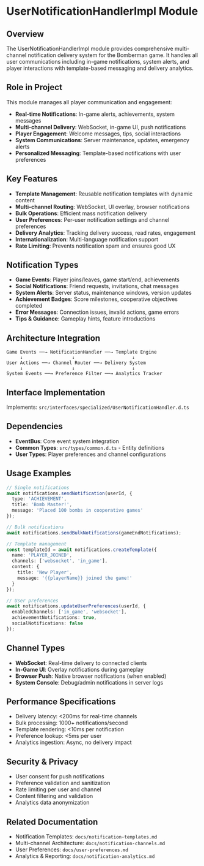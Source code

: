 # UserNotificationHandlerImpl Module

## Overview
The UserNotificationHandlerImpl module provides comprehensive multi-channel notification delivery system for the Bomberman game. It handles all user communications including in-game notifications, system alerts, and player interactions with template-based messaging and delivery analytics.

## Role in Project
This module manages all player communication and engagement:
- **Real-time Notifications**: In-game alerts, achievements, system messages
- **Multi-channel Delivery**: WebSocket, in-game UI, push notifications
- **Player Engagement**: Welcome messages, tips, social interactions
- **System Communications**: Server maintenance, updates, emergency alerts
- **Personalized Messaging**: Template-based notifications with user preferences

## Key Features
- **Template Management**: Reusable notification templates with dynamic content
- **Multi-channel Routing**: WebSocket, UI overlay, browser notifications
- **Bulk Operations**: Efficient mass notification delivery
- **User Preferences**: Per-user notification settings and channel preferences
- **Delivery Analytics**: Tracking delivery success, read rates, engagement
- **Internationalization**: Multi-language notification support
- **Rate Limiting**: Prevents notification spam and ensures good UX

## Notification Types
- **Game Events**: Player joins/leaves, game start/end, achievements
- **Social Notifications**: Friend requests, invitations, chat messages
- **System Alerts**: Server status, maintenance windows, version updates
- **Achievement Badges**: Score milestones, cooperative objectives completed
- **Error Messages**: Connection issues, invalid actions, game errors
- **Tips & Guidance**: Gameplay hints, feature introductions

## Architecture Integration
```
Game Events ──→ NotificationHandler ──→ Template Engine
     ↓                  ↓                     ↓
User Actions ──→ Channel Router ──→ Delivery System
     ↓                  ↓                     ↓
System Events ──→ Preference Filter ──→ Analytics Tracker
```

## Interface Implementation
Implements: `src/interfaces/specialized/UserNotificationHandler.d.ts`

## Dependencies
- **EventBus**: Core event system integration
- **Common Types**: `src/types/common.d.ts` - Entity definitions
- **User Types**: Player preferences and channel configurations

## Usage Examples
```typescript
// Single notifications
await notifications.sendNotification(userId, {
  type: 'ACHIEVEMENT',
  title: 'Bomb Master!',
  message: 'Placed 100 bombs in cooperative games'
});

// Bulk notifications
await notifications.sendBulkNotifications(gameEndNotifications);

// Template management
const templateId = await notifications.createTemplate({
  name: 'PLAYER_JOINED',
  channels: ['websocket', 'in_game'],
  content: {
    title: 'New Player',
    message: '{{playerName}} joined the game!'
  }
});

// User preferences
await notifications.updateUserPreferences(userId, {
  enabledChannels: ['in_game', 'websocket'],
  achievementNotifications: true,
  socialNotifications: false
});
```

## Channel Types
- **WebSocket**: Real-time delivery to connected clients
- **In-Game UI**: Overlay notifications during gameplay
- **Browser Push**: Native browser notifications (when enabled)
- **System Console**: Debug/admin notifications in server logs

## Performance Specifications
- Delivery latency: <200ms for real-time channels
- Bulk processing: 1000+ notifications/second
- Template rendering: <10ms per notification
- Preference lookup: <5ms per user
- Analytics ingestion: Async, no delivery impact

## Security & Privacy
- User consent for push notifications
- Preference validation and sanitization
- Rate limiting per user and channel
- Content filtering and validation
- Analytics data anonymization

## Related Documentation
- Notification Templates: `docs/notification-templates.md`
- Multi-channel Architecture: `docs/notification-channels.md`
- User Preferences: `docs/user-preferences.md`
- Analytics & Reporting: `docs/notification-analytics.md`